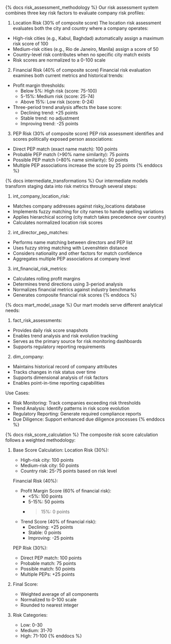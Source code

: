 {% docs risk_assessment_methodology %}
Our risk assessment system combines three key risk factors to evaluate company risk profiles:

1. Location Risk (30% of composite score)
The location risk assessment evaluates both the city and country where a company operates:
- High-risk cities (e.g., Kabul, Baghdad) automatically assign a maximum risk score of 100
- Medium-risk cities (e.g., Rio de Janeiro, Manila) assign a score of 50
- Country-level risk contributes when no specific city match exists
- Risk scores are normalized to a 0-100 scale

2. Financial Risk (40% of composite score)
Financial risk evaluation examines both current metrics and historical trends:
- Profit margin thresholds:
  * Below 5%: High risk (score: 75-100)
  * 5-15%: Medium risk (score: 25-74)
  * Above 15%: Low risk (score: 0-24)
- Three-period trend analysis affects the base score:
  * Declining trend: +25 points
  * Stable trend: no adjustment
  * Improving trend: -25 points

3. PEP Risk (30% of composite score)
PEP risk assessment identifies and scores politically exposed person associations:
- Direct PEP match (exact name match): 100 points
- Probable PEP match (>90% name similarity): 75 points
- Possible PEP match (>80% name similarity): 50 points
- Multiple PEP associations increase the score by 25 points
{% enddocs %}

{% docs intermediate_transformations %}
Our intermediate models transform staging data into risk metrics through several steps:

1. int_company_location_risk:
- Matches company addresses against risky_locations database
- Implements fuzzy matching for city names to handle spelling variations
- Applies hierarchical scoring (city match takes precedence over country)
- Calculates normalized location risk scores

2. int_director_pep_matches:
- Performs name matching between directors and PEP list
- Uses fuzzy string matching with Levenshtein distance
- Considers nationality and other factors for match confidence
- Aggregates multiple PEP associations at company level

3. int_financial_risk_metrics:
- Calculates rolling profit margins
- Determines trend directions using 3-period analysis
- Normalizes financial metrics against industry benchmarks
- Generates composite financial risk scores
{% enddocs %}

{% docs mart_model_usage %}
Our mart models serve different analytical needs:

1. fact_risk_assessments:
- Provides daily risk score snapshots
- Enables trend analysis and risk evolution tracking
- Serves as the primary source for risk monitoring dashboards
- Supports regulatory reporting requirements

2. dim_company:
- Maintains historical record of company attributes
- Tracks changes in risk status over time
- Supports dimensional analysis of risk factors
- Enables point-in-time reporting capabilities

Use Cases:
- Risk Monitoring: Track companies exceeding risk thresholds
- Trend Analysis: Identify patterns in risk score evolution
- Regulatory Reporting: Generate required compliance reports
- Due Diligence: Support enhanced due diligence processes
{% enddocs %}

{% docs risk_score_calculation %}
The composite risk score calculation follows a weighted methodology:

1. Base Score Calculation:
   Location Risk (30%):
   - High-risk city: 100 points
   - Medium-risk city: 50 points
   - Country risk: 25-75 points based on risk level
   
   Financial Risk (40%):
   - Profit Margin Score (60% of financial risk):
     * <5%: 100 points
     * 5-15%: 50 points
     * >15%: 0 points
   - Trend Score (40% of financial risk):
     * Declining: +25 points
     * Stable: 0 points
     * Improving: -25 points
   
   PEP Risk (30%):
   - Direct PEP match: 100 points
   - Probable match: 75 points
   - Possible match: 50 points
   - Multiple PEPs: +25 points

2. Final Score:
   - Weighted average of all components
   - Normalized to 0-100 scale
   - Rounded to nearest integer

3. Risk Categories:
   - Low: 0-30
   - Medium: 31-70
   - High: 71-100
{% enddocs %}